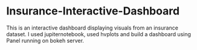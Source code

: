 # Insurance-Interactive-Dashboard
This is an interactive dashboard displaying visuals from an insurance dataset.
I used jupiternotebook, used hvplots and build a dashboard using Panel running on bokeh server.
